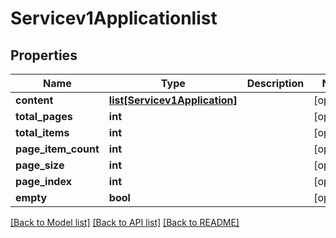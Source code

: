 # Servicev1Applicationlist

## Properties
Name | Type | Description | Notes
------------ | ------------- | ------------- | -------------
**content** | [**list[Servicev1Application]**](Servicev1Application.md) |  | [optional] 
**total_pages** | **int** |  | [optional] 
**total_items** | **int** |  | [optional] 
**page_item_count** | **int** |  | [optional] 
**page_size** | **int** |  | [optional] 
**page_index** | **int** |  | [optional] 
**empty** | **bool** |  | [optional] 

[[Back to Model list]](../README.md#documentation-for-models) [[Back to API list]](../README.md#documentation-for-api-endpoints) [[Back to README]](../README.md)


